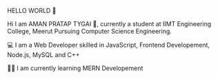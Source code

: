 HELLO WORLD 👋 

Hi I am AMAN PRATAP TYGAI 👋, currently a student at IIMT Engineering College, Meerut Pursuing Computer Science Engineering.
  
💻 I am a Web Developer skilled in JavaScript, Frontend Developement, Node.js, MySQL and C++

👨‍🎓 I am currently learning MERN Developement
  

<!---
AmanPratapTyagi113/AmanPratapTyagi113 is a ✨ special ✨ repository because its `README.md` (this file) appears on your GitHub profile.
You can click the Preview link to take a look at your changes.
--->
